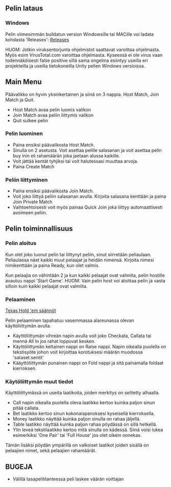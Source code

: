 ## Pelin lataus

### Windows
Pelin viimesimmän buildatun version Windowsille tai MACille voi ladata kohdasta 'Releases':
[Releases](https://github.com/porrasm/otm-harjoitustyo/releases)

HUOM: Jotkin viruksentorjunta ohjelmistot saattavat varoittaa ohjelmasta. Myös esim VirusTotal.com varoittaa ohjelmasta. Kyseessä ei ole virus vaan todennäköisesti false positive sillä sama ongelma esiintyy useilla eri projekteilla ja useilla tietokoneilla Unity pelien Windows versioissa.

## Main Menu

Päävalikko on hyvin yksinkertainen ja siinä on 3 nappia. Host Match, Join Match ja Quit.

- Host Match avaa pelin luomis valikon
- Join Match avaa peliin liittymis valikon
- Quit sulkee pelin

### Pelin luominen

- Paina ensiksi päävalikosta Host Match.
- Sinulla on 2 asetusta. Voit asettaa pelille salasanan ja voit asettaa pelin buy inin eli rahamäärän joka jaetaan alussa kaikille.
- Voit jättää kentät tyhjiksi tai voit halutessasi muuttaa arvoja.
- Paina Create Match

### Peliin liittyminen

- Paina ensiksi päävalikosta Join Match.
- Voit joko liittyä peliin salasanan avulla. Kirjoita salasana kenttään ja paina Join Private Match
- Vaihtoehtoisesti voit myös painaa Quick Join joka liittyy automaattisesti avoimeen peliin.

## Pelin toiminnallisuus

### Pelin aloitus

Kun olet joko luonut pelin tai liittynyt peliin, sinut siirretään peliaulaan. Peliaulassa näet kaikki muut pelaajat ja heidän nimensä. Kirjoita nimesi nimikenttään ja paina Ready, kun olet valmis.

Kun pelaajia on vähintään 2 ja kun kaikki pelaajat ovat valmiita, pelin hostille avautuu nappi 'Start Game'. HUOM: Vain pelin host voi aloittaa pelin ja vasta silloin kuin kaikki pelaajat ovat valmiita.

### Pelaaminen

[Texas Hold 'em säännöt](https://www.pokerlistings.com/poker-rules-texas-holdem)

Pelin pelaaminen tapahatuu vasemmassa alareunassa olevan käyttöliittymän avulla.

- Käyttöliittymän vihreän napin avulla voit joko Checkata, Callata tai mennä All In jos rahat loppuvat kesken.
- Käyttöliittymän keltainen nappi on Raise nappi. Napin oikealla puolella on tekstisyöte johon voit kirjoittaa korotuksesi määrän muodossa 'sataset.sentit'
- Kääyttöliittymän punainen nappi on Fold nappi ja sitä painamalla foldaat kierroksen.

### Käytöliittymän muut tiedot
Käyttöliittymässä on useita laatikoita, joiden merkitys on selitetty alhaalla.

- Call napin oikealla puolella oleva laatikko kertoo kuinka paljon sinun pitää callata.
- Bet laatikko kertoo sinun kokonaispanoksesi kyseisellä kierroksella.
- Money laatikko näyttää kuinka paljon sinulla on rahaa jäljellä.
- Table laatikko näyttää kuinka paljon rahaa pöydässä on sillä hetkellä.
- Ylin leveä tekstilaatikko kertoo mitä sinulla on kädessä. Siinä voisi lukea esimerkiksi 'One Pair' tai 'Full House' jos olet oikein onnekas.

Tämän lisäksi pöydän ympärillä on valkoiset laatikot joiden sisällä on pelaajien nimet, sekä pelaajien rahamäärät.


## BUGEJA

- Välillä tasapelitilanteessa peli laskee väärän voittajan
